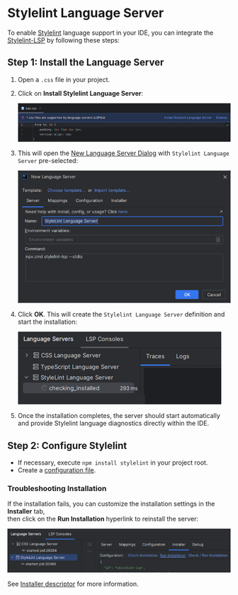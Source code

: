 # Stylelint Language Server

To enable [Stylelint](https://stylelint.io/) language support in your IDE, you can integrate the [Stylelint-LSP](https://github.com/bmatcuk/stylelint-lsp) by following these steps:

## Step 1: Install the Language Server

1. Open a `.css` file in your project.
2. Click on **Install Stylelint Language Server**:

   ![Open file](../images/user-defined-ls/stylelint-lsp/open_file.png)

3. This will open the [New Language Server Dialog](../UserDefinedLanguageServer.md#new-language-server-dialog) with `Stylelint Language Server` pre-selected:

   ![New Language Server Dialog](../images/user-defined-ls/stylelint-lsp/new_language_server_dialog.png)

4. Click **OK**. This will create the `Stylelint Language Server` definition and start the installation:

   ![Installing Language Server](../images/user-defined-ls/stylelint-lsp/language_server_installing.png)

5. Once the installation completes, the server should start automatically and provide Stylelint language diagnostics directly within the IDE.

## Step 2: Configure Stylelint

* If necessary, execute `npm install stylelint` in your project root.
* Create a [configuration file](https://stylelint.io/user-guide/configure).

### Troubleshooting Installation

If the installation fails, you can customize the installation settings in the **Installer** tab,  
then click on the **Run Installation** hyperlink to reinstall the server:

![Installer tab](../images/user-defined-ls/stylelint-lsp/installer_tab.png)

See [Installer descriptor](../UserDefinedLanguageServerTemplate.md#installer-descriptor) for more information.
